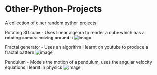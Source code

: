 # Other-Python-Projects
A collection of other random python projects

Rotating 3D cube - Uses linear algebra to render a cube which has a rotating camera moving around it
![image](https://github.com/meyer6/Other-Python-Projects/assets/69467554/c6644bdf-a1b1-4746-b788-f792efbf5fb3)

Fractal generator - Uses an algorithm I learnt on youtube to produce a fractal pattern 
![image](https://github.com/meyer6/Other-Python-Projects/assets/69467554/7e3b41c6-f76e-483a-87c9-54c82b1692d7)

Pendulum - Models the motion of a pendulum, uses the angular velocity equations I learnt in physics
![image](https://github.com/meyer6/Other-Python-Projects/assets/69467554/41f337b9-4b34-459d-ab95-c5b7c3aab3b4)
